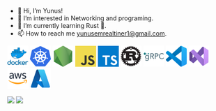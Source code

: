 - 👋 Hi, I’m Yunus!
- 👀 I’m interested in Networking and programing.
- 🌱 I’m currently learning Rust 🦀.
- 📫 How to reach me yunusemrealtiner1@gmail.com.

<img
    alt="Docker"
    src="https://github.com/github/explore/blob/897507d048d4a821d39dc1df90ce000312d41f9b/topics/docker/docker.png"
    height="48px"
    width="48px"
/>
<img
    alt="Kubernetes"
    src="https://github.com/github/explore/blob/897507d048d4a821d39dc1df90ce000312d41f9b/topics/kubernetes/kubernetes.png"
    height="48px"
    width="48px"
/>
<img
    alt="Node.js"
    src="https://github.com/github/explore/blob/897507d048d4a821d39dc1df90ce000312d41f9b/topics/nodejs/nodejs.png"
    height="48px"
    width="48px"
/>
<img
    alt="JavaScript"
    src="https://github.com/github/explore/blob/897507d048d4a821d39dc1df90ce000312d41f9b/topics/javascript/javascript.png"
    height="48px"
    width="48px"
/>
<img
    alt="TypeScript"
    src="https://github.com/github/explore/blob/897507d048d4a821d39dc1df90ce000312d41f9b/topics/typescript/typescript.png"
    height="48px"
    width="48px"
/>
<img 
    alt="Rust"
    src="https://github.com/github/explore/blob/897507d048d4a821d39dc1df90ce000312d41f9b/topics/rust/rust.png"
    height="48px"
    width="48px" 
/>
<img
    alt="gRPC"
    src="https://github.com/github/explore/blob/897507d048d4a821d39dc1df90ce000312d41f9b/topics/grpc/grpc.png"
    height="48px"
    width="48px"
/>
<img
    alt="Visual Studio Code"
    src="https://github.com/github/explore/blob/897507d048d4a821d39dc1df90ce000312d41f9b/topics/visual-studio-code/visual-studio-code.png"
    height="48px"
    width="48px"
/>
<img
    alt="Visual Studio"
    src="https://github.com/github/explore/blob/897507d048d4a821d39dc1df90ce000312d41f9b/topics/visual-studio/visual-studio.png"
    height="48px"
    width="48px"
/>
<img
    alt="Amazon Web Services"
    src="https://github.com/github/explore/blob/897507d048d4a821d39dc1df90ce000312d41f9b/topics/aws/aws.png"
    height="48px"
    width="48px"
/>
<img
    alt="Microsoft Azure"
    src="https://github.com/github/explore/blob/897507d048d4a821d39dc1df90ce000312d41f9b/topics/azure/azure.png"
    height="48px"
    width="48px"
/>

<img src="https://github-readme-stats.vercel.app/api?username=yunusemrealtiner1&number_format=long&show_icons=true&theme=transparent" />
<img src="https://github-readme-stats.vercel.app/api/top-langs/?username=yunusemre12500" />
